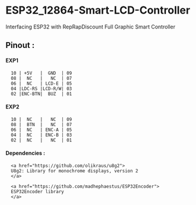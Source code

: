 # ESP32_12864-Smart-LCD-Controller
Interfacing ESP32 with RepRapDiscount Full Graphic Smart Controller

## Pinout :
#### EXP1

      10 | +5V   |  GND  | 09
      08 |  NC   |   NC  | 07
      06 |  NC   | LCD-E | 05
      04 |LDC-RS |LCD-R/W| 03
      02 |ENC-BTN|  BUZ  | 01 
      
 #### EXP2
 
      10 |  NC   |   NC  | 09
      08 |  BTN  |   NC  | 07
      06 |  NC   | ENC-A | 05
      04 |  NC   | ENC-B | 03
      02 |  NC   |   NC  | 01

#### Dependencies :
      <a href="https://github.com/olikraus/u8g2">
      U8g2: Library for monochrome displays, version 2
      </a>
      
      <a href="https://github.com/madhephaestus/ESP32Encoder">
      ESP32Encoder library
      </a>
